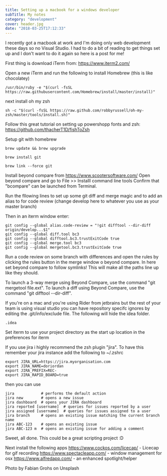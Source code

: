 ```yaml
---
title: Setting up a macbook for a windows developer
subTitle: My notes
category: "development"
cover: header.jpg
date: "2018-03-25T17:12:33"
---
```


I recently got a macbook at work and I'm doing only web development these days so no Visual Studio. I had to do a bit of reading to get things set up and I don't want to do it again so here is a post for me!

First thing is download iTerm from: https://www.iterm2.com/

 Open a new iTerm and run the following to install Homebrew (this is like chocolatey)
```
/usr/bin/ruby -e "$(curl -fsSL https://raw.githubusercontent.com/Homebrew/install/master/install)"
```
 
next install oh my zsh
```
sh -c "$(curl -fsSL https://raw.github.com/robbyrussell/oh-my-zsh/master/tools/install.sh)"
```

Follow this great tutorial on setting up powershopp fonts and zsh: https://github.com/thacherT1D/fishToZsh

Setup git with homebrew
```
brew update && brew upgrade

brew install git

brew link --force git
```
 
Install beyond compare from https://www.scootersoftware.com/
Open beyond compare and go to File >> Installl command line tools
Confirm that "bcompare" can be launched from Terminal. 

Run the fllowing lines to set up some git diff and merge magic and to add an alias to for code review (change develop here to whatever you use as your master branch)

Then in an iterm window enter:

```
git config --global alias.code-review = "!git difftool --dir-diff origin/develop...$1"
git config --global diff.tool bc3
git config --global difftool.bc3.trustExitCode true
git config --global merge.tool bc3
git config --global mergetool.bc3.trustExitCode true
```
 Run a code review on some branch with differences and open the rules by clicking the rules button in the merge window o beyond compare. In here set beyond compare to follow symlinks! This will make all the paths line up like they should.

To launch a 3-way merge using Beyond Compare, use the command "git mergetool file.ext".
To launch a diff using Beyond Compare, use the command "git difftool --dir-diff".

If you're on a mac and you're using Rider from jetbrains but the rest of your team is using visual studio you can have repository specifc ignores by editing the .git/info/exclude file. The following will hide the idea folder.

```
.idea
```

Set iterm to use your project directory as the start up location in the preferences for iterm

If you use jira i highly recommend the zsh plugin "jira". To have this remember your jira instance add the following to ~/.zshrc
```
export JIRA_URL=https://jira.myorganisation.com
export JIRA_NAME=doriordan
export JIRA_PREFIX=REC-
export JIRA_RAPID_BOARD=true
```
then you can use 
```
jira            # performs the default action
jira new        # opens a new issue
jira dashboard  # opens your JIRA dashboard
jira reported [username]  # queries for issues reported by a user
jira assigned [username]  # queries for issues assigned to a user
jira branch     # opens an existing issue matching the current branch name
jira ABC-123    # opens an existing issue
jira ABC-123 m  # opens an existing issue for adding a comment
```
Sweet, all done. This could be a great scripting project :D

Next install the following apps
https://www.cockos.com/licecap/ - Licecap for gif recording
https://www.spectacleapp.com/ - window management for osx
https://www.alfredapp.com/ - an enhanced spotlight/helper

Photo by Fabian Grohs on Unsplash
